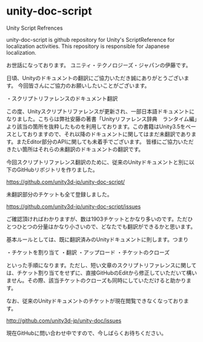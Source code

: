 unity-doc-script
================

Unity Script Refrences

unity-doc-script is github repository for Unity's ScriptReference for localization activities. 
This repository is responsible for Japanese localization.

お世話になっております。
ユニティ・テクノロジーズ・ジャパンの伊藤です。

日頃、Unityのドキュメントの翻訳にご協力いただき誠にありがとうございます。
今回皆さんにご協力のお願いしたいことがございます。

・スクリプトリファレンスのドキュメント翻訳

この度、Unityスクリプトリファレンスが更新され、一部日本語ドキュメントになりました。こちらは弊社安藤の著書「Unityリファレンス辞典　ランタイム編」より該当の箇所を抜粋したものを利用しております。この書籍はUnity3.5をベースとしておりますので、それ以降のドキュメントに関してはまだ未翻訳であります。またEditor部分のAPIに関しても未着手でございます。
皆様にご協力いただきたい箇所はそれらの未翻訳のドキュメントの翻訳です。

今回スクリプトリファレンス翻訳のために、従来のUnityドキュメントと別に以下のGitHubリポジトリを作りました。

https://github.com/unity3d-jp/unity-doc-script/

未翻訳部分のチケットも全て登録しました。

https://github.com/unity3d-jp/unity-doc-script/issues

ご確認頂ければわかりますが、数は1903チケットとかなり多いのです。ただひとつひとつの分量はかなり小さいので、どなたでも翻訳ができるかと思います。

基本ルールとしては、既に翻訳済みのUnityドキュメントに則します。つまり

・チケットを割り当て
・翻訳
・アップロード
・チケットのクローズ

といった手順になります。ただし、短い文章のスクリプトリファレンスに関しては、チケット割り当てをせずに、直接GitHubのEditから修正していただいて構いません。その際、該当チケットのクローズも同時にしていただけると助かります。




なお、従来のUnityドキュメントのチケットが現在閲覧できなくなっております。

http://github.com/unity3d-jp/unity-doc/issues

現在GitHubに問い合わせ中ですので、今しばらくお待ちください。
